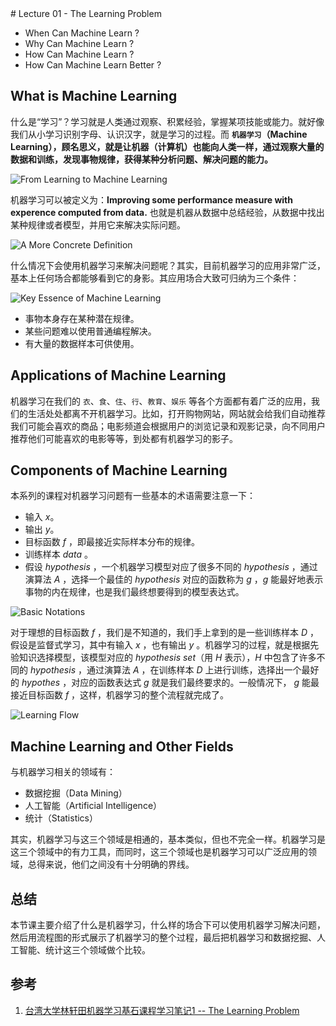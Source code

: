 <meta http-equiv="content-type" content="text/html; charset=UTF-8">
# Lecture 01 - The Learning Problem

- When Can Machine Learn ?
- Why Can Machine Learn ?
- How Can Machine Learn ?
- How Can Machine Learn Better ?

## What is Machine Learning

什么是“学习”？学习就是人类通过观察、积累经验，掌握某项技能或能力。就好像我们从小学习识别字母、认识汉字，就是学习的过程。而 **`机器学习`（Machine Learning），顾名思义，就是让机器（计算机）也能向人类一样，通过观察大量的数据和训练，发现事物规律，获得某种分析问题、解决问题的能力。**

![From Learning to Machine Learning](http://ofqm89vhw.bkt.clouddn.com/bde751135d696e30e0c8fe8fb3b606a5.png)

机器学习可以被定义为：**Improving some performance measure with experence computed from data.** 也就是机器从数据中总结经验，从数据中找出某种规律或者模型，并用它来解决实际问题。

![A More Concrete Definition](http://ofqm89vhw.bkt.clouddn.com/9d23f42fa9d4f5a09e58018c1ccfbe76.png)

什么情况下会使用机器学习来解决问题呢？其实，目前机器学习的应用非常广泛，基本上任何场合都能够看到它的身影。其应用场合大致可归纳为三个条件：

![Key Essence of Machine Learning](http://ofqm89vhw.bkt.clouddn.com/35dab4d0e3e334c560edf4fd05cc2d26.png)

- 事物本身存在某种潜在规律。
- 某些问题难以使用普通编程解决。
- 有大量的数据样本可供使用。

## Applications of Machine Learning

机器学习在我们的 `衣`、`食`、`住`、`行`、`教育`、`娱乐` 等各个方面都有着广泛的应用，我们的生活处处都离不开机器学习。比如，打开购物网站，网站就会给我们自动推荐我们可能会喜欢的商品；电影频道会根据用户的浏览记录和观影记录，向不同用户推荐他们可能喜欢的电影等等，到处都有机器学习的影子。

## Components of Machine Learning

本系列的课程对机器学习问题有一些基本的术语需要注意一下：

- 输入 ${x}$。
- 输出 ${y}$。
- 目标函数 ${f}$ ，即最接近实际样本分布的规律。
- 训练样本 ${data}$ 。
- 假设 ${hypothesis}$ ，一个机器学习模型对应了很多不同的 ${hypothesis}$ ，通过演算法 ${A}$ ，选择一个最佳的 ${hypothesis}$ 对应的函数称为 ${g}$ ，${g}$ 能最好地表示事物的内在规律，也是我们最终想要得到的模型表达式。

![Basic Notations](http://ofqm89vhw.bkt.clouddn.com/6e05f57b4090d304eeea9a0496dd52b4.png)

对于理想的目标函数 ${f}$ ，我们是不知道的，我们手上拿到的是一些训练样本 ${D}$ ，假设是监督式学习，其中有输入 ${x}$ ，也有输出 ${y}$ 。机器学习的过程，就是根据先验知识选择模型，该模型对应的 ${hypothesis\ set}$（用 ${H}$ 表示），${H}$ 中包含了许多不同的 ${hypothesis}$ ，通过演算法 ${A}$ ，在训练样本 ${D}$ 上进行训练，选择出一个最好的 ${hypothes}$ ，对应的函数表达式 ${g}$ 就是我们最终要求的。一般情况下， ${g}$ 能最接近目标函数 ${f}$ ，这样，机器学习的整个流程就完成了。

![Learning Flow](http://ofqm89vhw.bkt.clouddn.com/8dad5d8697d58894760718af5a976294.png)

## Machine Learning and Other Fields

与机器学习相关的领域有：

- 数据挖掘（Data Mining）
- 人工智能（Artificial Intelligence）
- 统计（Statistics）

其实，机器学习与这三个领域是相通的，基本类似，但也不完全一样。机器学习是这三个领域中的有力工具，而同时，这三个领域也是机器学习可以广泛应用的领域，总得来说，他们之间没有十分明确的界线。

## 总结

本节课主要介绍了什么是机器学习，什么样的场合下可以使用机器学习解决问题，然后用流程图的形式展示了机器学习的整个过程，最后把机器学习和数据挖掘、人工智能、统计这三个领域做个比较。

## 参考

1. [台湾大学林轩田机器学习基石课程学习笔记1 -- The Learning Problem](http://blog.csdn.net/red_stone1/article/details/72899485)
